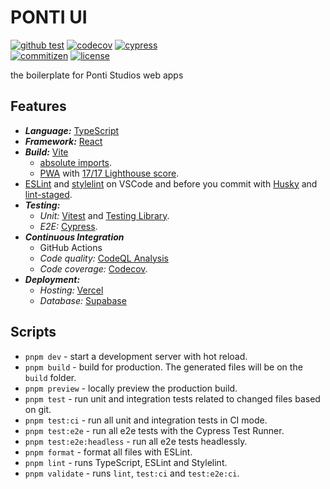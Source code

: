 # PONTI UI

[![github test](https://github.com/theponti/ponti-ui/actions/workflows/test.yml/badge.svg?branch=main)](https://github.com/theponti/ponti-ui/actions/workflows/test.yml)
[![codecov](https://codecov.io/gh/theponti/ponti-ui/branch/main/graph/badge.svg?token=365VCE2C4N)](https://codecov.io/gh/theponti/ponti-ui)
[![cypress](https://img.shields.io/endpoint?url=https://dashboard.cypress.io/badge/simple/ssvz5r&style=flat&logo=cypress)](https://dashboard.cypress.io/projects/ssvz5r/runs)  
[![commitizen](https://img.shields.io/badge/commitizen-friendly-brightgreen.svg)](http://commitizen.github.io/cz-cli/)
[![license](https://img.shields.io/badge/license-MIT-green.svg)](https://github.com/wtchnm/Vitamin/blob/main/LICENSE)

the boilerplate for Ponti Studios web apps

## Features

- ***Language:*** [TypeScript](https://www.typescriptlang.org)
- ***Framework:*** [React](https://reactjs.org)
- ***Build:*** [Vite](https://vitejs.dev)
  - [absolute imports](https://github.com/aleclarson/vite-tsconfig-paths).
  - [PWA](https://github.com/antfu/vite-plugin-pwa) with [17/17 Lighthouse score](https://web.dev/pwa-checklist/).
- [ESLint](https://eslint.org) and [stylelint](https://stylelint.io) on VSCode and before you commit with [Husky](https://github.com/typicode/husky) and [lint-staged](https://github.com/okonet/lint-staged).
- ***Testing:*** 
  - *Unit:* [Vitest](https://vitest.dev/) and [Testing Library](https://testing-library.com/). 
  - *E2E:* [Cypress](https://www.cypress.io).
- ***Continuous Integration***
  - GitHub Actions
  - *Code quality:* [CodeQL Analysis](https://securitylab.github.com/tools/codeql)
  - *Code coverage:* [Codecov](https://about.codecov.io/).
- ***Deployment:*** 
  - *Hosting:* [Vercel](vercel.com)
  - *Database:* [Supabase](supabase.com)

## Scripts

- `pnpm dev` - start a development server with hot reload.
- `pnpm build` - build for production. The generated files will be on the `build` folder.
- `pnpm preview` - locally preview the production build.
- `pnpm test` - run unit and integration tests related to changed files based on git.
- `pnpm test:ci` - run all unit and integration tests in CI mode.
- `pnpm test:e2e` - run all e2e tests with the Cypress Test Runner.
- `pnpm test:e2e:headless` - run all e2e tests headlessly.
- `pnpm format` - format all files with ESLint.
- `pnpm lint` - runs TypeScript, ESLint and Stylelint.
- `pnpm validate` - runs `lint`, `test:ci` and `test:e2e:ci`.
